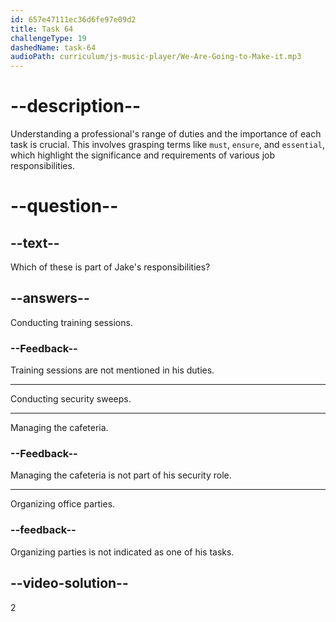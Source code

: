 ```yaml
---
id: 657e47111ec36d6fe97e09d2
title: Task 64
challengeType: 19
dashedName: task-64
audioPath: curriculum/js-music-player/We-Are-Going-to-Make-it.mp3
---
```


<!-- (audio) Jake: Yes, I must conduct security sweeps. It's essential to ensure everything is secure. -->

# --description--

Understanding a professional's range of duties and the importance of each task is crucial. This involves grasping terms like `must`, `ensure`, and `essential`, which highlight the significance and requirements of various job responsibilities.

# --question--

## --text--

Which of these is part of Jake's responsibilities?

## --answers--

Conducting training sessions.

### --Feedback--

Training sessions are not mentioned in his duties.

---

Conducting security sweeps.

---

Managing the cafeteria.

### --Feedback--

Managing the cafeteria is not part of his security role.

---

Organizing office parties.

### --feedback--

Organizing parties is not indicated as one of his tasks.

## --video-solution--

2

